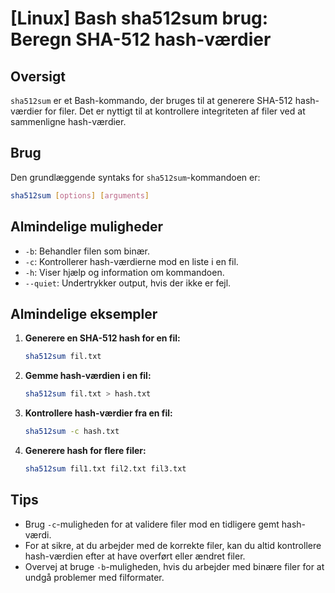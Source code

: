 # [Linux] Bash sha512sum brug: Beregn SHA-512 hash-værdier

## Oversigt
`sha512sum` er et Bash-kommando, der bruges til at generere SHA-512 hash-værdier for filer. Det er nyttigt til at kontrollere integriteten af filer ved at sammenligne hash-værdier.

## Brug
Den grundlæggende syntaks for `sha512sum`-kommandoen er:

```bash
sha512sum [options] [arguments]
```

## Almindelige muligheder
- `-b`: Behandler filen som binær.
- `-c`: Kontrollerer hash-værdierne mod en liste i en fil.
- `-h`: Viser hjælp og information om kommandoen.
- `--quiet`: Undertrykker output, hvis der ikke er fejl.

## Almindelige eksempler

1. **Generere en SHA-512 hash for en fil:**
   ```bash
   sha512sum fil.txt
   ```

2. **Gemme hash-værdien i en fil:**
   ```bash
   sha512sum fil.txt > hash.txt
   ```

3. **Kontrollere hash-værdier fra en fil:**
   ```bash
   sha512sum -c hash.txt
   ```

4. **Generere hash for flere filer:**
   ```bash
   sha512sum fil1.txt fil2.txt fil3.txt
   ```

## Tips
- Brug `-c`-muligheden for at validere filer mod en tidligere gemt hash-værdi.
- For at sikre, at du arbejder med de korrekte filer, kan du altid kontrollere hash-værdien efter at have overført eller ændret filer.
- Overvej at bruge `-b`-muligheden, hvis du arbejder med binære filer for at undgå problemer med filformater.